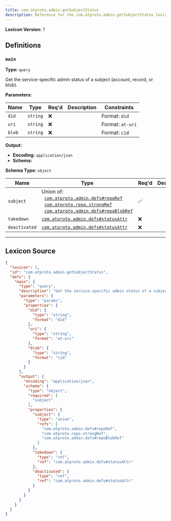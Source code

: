 ```yaml
---
title: com.atproto.admin.getSubjectStatus
description: Reference for the com.atproto.admin.getSubjectStatus lexicon
---
```

**Lexicon Version:** 1

## Definitions

<a name="main"></a>
### `main`

**Type:** `query`

Get the service-specific admin status of a subject (account, record, or blob).

**Parameters:**

| Name | Type | Req'd  | Description | Constraints |
|------|------|----------|-------------|-------------|
| `did` | `string` | ❌  |  | Format: `did` |
| `uri` | `string` | ❌  |  | Format: `at-uri` |
| `blob` | `string` | ❌  |  | Format: `cid` |
**Output:**

- **Encoding:** `application/json`
- **Schema:**

**Schema Type:** `object`

| Name | Type | Req'd  | Description | Constraints |
|------|------|----------|-------------|-------------|
| `subject` | Union of:<br/>&nbsp;&nbsp;[`com.atproto.admin.defs#repoRef`](/com/atproto/admin/defs#repoRef)<br/>&nbsp;&nbsp;[`com.atproto.repo.strongRef`](/com/atproto/repo/strongref#undefined)<br/>&nbsp;&nbsp;[`com.atproto.admin.defs#repoBlobRef`](/com/atproto/admin/defs#repoBlobRef) | ✅  |  |  |
| `takedown` | [`com.atproto.admin.defs#statusAttr`](/com/atproto/admin/defs#statusAttr) | ❌  |  |  |
| `deactivated` | [`com.atproto.admin.defs#statusAttr`](/com/atproto/admin/defs#statusAttr) | ❌  |  |  |

---

## Lexicon Source
```json
{
  "lexicon": 1,
  "id": "com.atproto.admin.getSubjectStatus",
  "defs": {
    "main": {
      "type": "query",
      "description": "Get the service-specific admin status of a subject (account, record, or blob).",
      "parameters": {
        "type": "params",
        "properties": {
          "did": {
            "type": "string",
            "format": "did"
          },
          "uri": {
            "type": "string",
            "format": "at-uri"
          },
          "blob": {
            "type": "string",
            "format": "cid"
          }
        }
      },
      "output": {
        "encoding": "application/json",
        "schema": {
          "type": "object",
          "required": [
            "subject"
          ],
          "properties": {
            "subject": {
              "type": "union",
              "refs": [
                "com.atproto.admin.defs#repoRef",
                "com.atproto.repo.strongRef",
                "com.atproto.admin.defs#repoBlobRef"
              ]
            },
            "takedown": {
              "type": "ref",
              "ref": "com.atproto.admin.defs#statusAttr"
            },
            "deactivated": {
              "type": "ref",
              "ref": "com.atproto.admin.defs#statusAttr"
            }
          }
        }
      }
    }
  }
}
```
